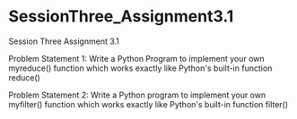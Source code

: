 # SessionThree_Assignment3.1
Session Three Assignment 3.1

Problem Statement​ ​1:
Write a Python Program to implement your own myreduce() function which works exactly
like Python's built-in function reduce()

Problem Statement​ ​2:
Write a Python program to implement your own myfilter() function which works exactly
like Python's built-in function filter()
